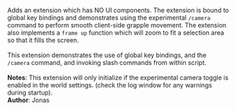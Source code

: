 Adds an extension which has NO UI components.  The extension is bound to global key bindings and demonstrates using the experimental `/camera` command to perform smooth client-side grapple movement.  The extension also implements a `frame up` function which will zoom to fit a selection area so that it fills the screen.<br><br>This extension demonstrates the use of global key bindings, and the `/camera` command, and invoking slash commands from within script.<br><br>**Notes**: This extension will only initialize if the experimental camera toggle is enabled in the world settings. (check the log window for any warnings during startup).<br> **Author**: Jonas
